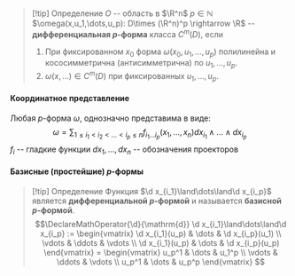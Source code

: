 >[!tip] Определение $\DeclareMathOperator{\R}{\mathbb{R}}$
>$O$ -- область в $\R^n$
>$p\in\mathbb{N}$
>$\omega(x,u_1,\dots,u_p): D\times (\R^n)^p \rightarrow \R$ -- **дифференциальная $p$-форма** класса $C^m(D)$, если 
>1. При фиксированном $x_0$ форма $\omega(x_0,u_1,\dots,u_p)$ полилинейна и кососимметрична (антисимметрична) по $u_1,\dots,u_p$.
>2. $\omega(x,\dots)\in C^m(D)$ при фиксированных $u_1,\dots,u_p$. 
#### Координатное представление
Любая $p$-форма $\omega$, однозначно представима в виде:
$$\omega = \sum_{1\le i_1<i_2<\dots<i_p\le n}f_{i_1\dots i_p}(x_1,\dots,x_n)dx_{i_1}\land\dots\land dx_{i_p}$$
$f_i$ -- гладкие функции
$dx_1, \dots, dx_n$ -- обозначения проекторов
#### Базисные (простейшие) $p$-формы
>[!tip] Определение 
>Функция $\d x_{i_1}\land\dots\land\d x_{i_p}$ является **дифференциальной $p$-формой** и называется **базисной $p$-формой**.
$$\DeclareMathOperator{\d}{\mathrm{d}}
\d x_{i_1}\land\dots\land\d x_{i_p} := 
\begin{vmatrix}
\d x_{i_1}(u_p) & \dots & \d x_{i_p}(u_1) \\ 
\vdots & \ddots & \vdots \\
\d x_{i_1}(u_p) & \dots & \d x_{i_p}(u_p)
\end{vmatrix}
=
\begin{vmatrix}
u_p^1 & \dots & u_1^p \\ 
\vdots & \ddots & \vdots \\
u_p^1 & \dots & u_p^p
\end{vmatrix}
$$
